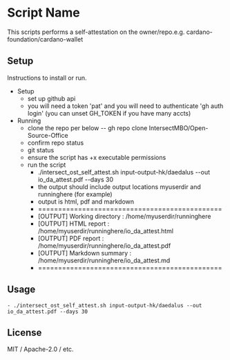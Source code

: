 # Script Name

This scripts performs a self-attestation on the owner/repo.e.g. cardano-foundation/cardano-wallet

## Setup

Instructions to install or run.
- Setup
  - set up github api 
  - you will need a token 'pat' and you will need to authenticate 'gh auth login' (you can unset GH_TOKEN if you have many accts)
- Running 
  - clone the repo per below
  -- gh repo clone IntersectMBO/Open-Source-Office
  - confirm repo status 
   - git status 
  - ensure the script has +x executable permissions
  - run the script
    - ./intersect_ost_self_attest.sh input-output-hk/daedalus --out io_da_attest.pdf --days 30
    - the output should include output locations myuserdir and runninghere (for example)
    - output is html, pdf and markdown
     - ==============================================
     -  [OUTPUT] Working directory : /home/myuserdir/runninghere
     -  [OUTPUT] HTML report       : /home/myuserdir/runninghere/io_da_attest.html
     -  [OUTPUT] PDF report        : /home/myuserdir/runninghere/io_da_attest.pdf
     -  [OUTPUT] Markdown summary  : /home/myuserdir/runninghere/io_da_attest.md
     -  ==============================================


## Usage

    - ./intersect_ost_self_attest.sh input-output-hk/daedalus --out io_da_attest.pdf --days 30

## License

MIT / Apache-2.0 / etc.
